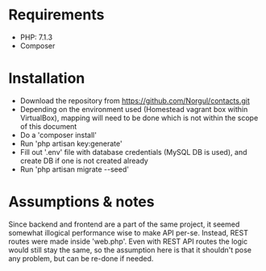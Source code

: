 # Requirements

* PHP: 7.1.3
* Composer

# Installation

* Download the repository from https://github.com/Norgul/contacts.git
* Depending on the environment used (Homestead vagrant box within VirtualBox), mapping will need to be done which is not within the scope of this document
* Do a 'composer install'
* Run 'php artisan key:generate'
* Fill out '.env' file with database credentials (MySQL DB is used), and create DB if one is not created already
* Run 'php artisan migrate --seed'

# Assumptions & notes

Since backend and frontend are a part of the same project, it seemed somewhat illogical performance wise to make API per-se. Instead, REST routes were made inside
'web.php'. Even with REST API routes the logic would still stay the same, so the assumption here is that it shouldn't pose any problem, but can be re-done if needed.